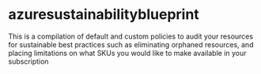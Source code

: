 # azuresustainabilityblueprint

This is a compilation of default and custom policies to audit your resources for sustainable best practices such as eliminating orphaned resources, and placing limitations on what SKUs you would like to make available in your subscription
